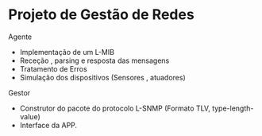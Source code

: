 # Projeto de Gestão de Redes
Agente 
- Implementação de um L-MIB
- Receção , parsing e resposta das mensagens
- Tratamento de Erros
- Simulação dos dispositivos (Sensores , atuadores)

Gestor
- Construtor do pacote do protocolo L-SNMP (Formato TLV, type-length-value)
- Interface da APP.

